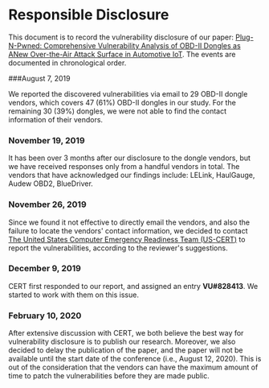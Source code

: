 # Responsible Disclosure

This document is to record the vulnerability disclosure of our paper: [Plug-N-Pwned: Comprehensive Vulnerability Analysis of OBD-II Dongles as ANew Over-the-Air Attack Surface in Automotive IoT](https://www.usenix.org/conference/usenixsecurity20/presentation/wen). The events are documented in chronological order.

###August 7, 2019

We reported the discovered vulnerabilities via email to 29 OBD-II dongle vendors, which covers 47 (61%) OBD-II dongles in our study. For the remaining 30 (39%) dongles, we were not able to find the contact information of their vendors. 


### November 19, 2019

It has been over 3 months after our disclosure to the dongle vendors, but we have received responses only from a handful vendors in total. The vendors that have acknowledged our findings include: LELink, HaulGauge, Audew OBD2, BlueDriver. 


### November 26, 2019

Since we found it not effective to directly email the vendors, and also the failure to locate the vendors' contact information, we decided to contact [The United States Computer Emergency Readiness Team (US-CERT)](https://kb.cert.org/vuls/) to report the vulnerabilities, according to the reviewer's suggestions.


### December 9, 2019

CERT first responded to our report, and assigned an entry **VU#828413**. We started to work with them on this issue.


### February 10, 2020

After extensive discussion with CERT, we both believe the best way for vulnerability disclosure is to publish our research. Moreover, we also decided to delay the publication of the paper, and the paper will not be available until the start date of the conference (i.e., August 12, 2020). This is out of the consideration that the vendors can have the maximum amount of time to patch the vulnerabilities before they are made public.



